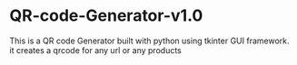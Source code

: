 # QR-code-Generator-v1.0
This is a QR code Generator built with python using tkinter GUI framework.  it creates a qrcode for any url or any products
